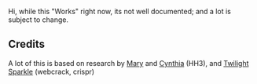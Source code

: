 Hi, while this "Works" right now, its not well documented; and a lot is subject to change.  

## Credits
A lot of this is based on research by [Mary](https://github.com/mstrodl) and [Cynthia](https://github.com/cynosphere) (HH3), and [Twilight Sparkle](https://github.com/twilight-sparkle-irl/) (webcrack, crispr)